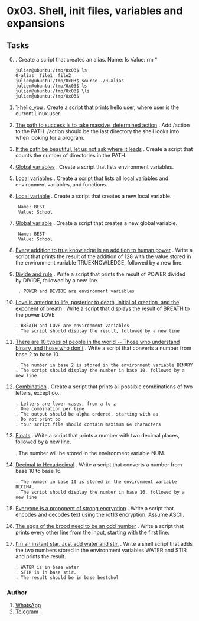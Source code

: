 # 0x03. Shell, init files, variables and expansions
## Tasks

0. [<o>](https://github.com/gama1221/alx-system_engineering-devops/blob/main/0x03-shell_variables_expansions/0-alias)
	. Create a script that creates an alias.
    Name: ls
    Value: rm *
	```shell
	julien@ubuntu:/tmp/0x03$ ls
    0-alias  file1  file2
    julien@ubuntu:/tmp/0x03$ source ./0-alias 
    julien@ubuntu:/tmp/0x03$ ls
    julien@ubuntu:/tmp/0x03$ \ls
    julien@ubuntu:/tmp/0x03$ 
	```
1. [1-hello_you](https://github.com/gama1221/alx-system_engineering-devops/blob/main/0x03-shell_variables_expansions/1-hello_you)
    . Create a script that prints hello user, where user is the current Linux user.
2. [The path to success is to take massive, determined action](https://github.com/gama1221/alx-system_engineering-devops/blob/main/0x03-shell_variables_expansions/2-path)
    . Add /action to the PATH. /action should be the last directory the shell looks into when looking for a program.
3. [If the path be beautiful, let us not ask where it leads](https://github.com/gama1221/alx-system_engineering-devops/blob/main/0x03-shell_variables_expansions/3-paths)
    . Create a script that counts the number of directories in the PATH.
4. [Global variables](https://github.com/gama1221/alx-system_engineering-devops/blob/main/0x03-shell_variables_expansions/4-global_variables)
    . Create a script that lists environment variables.
5. [Local variables](https://github.com/gama1221/alx-system_engineering-devops/blob/main/0x03-shell_variables_expansions/5-local_variables)
    . Create a script that lists all local variables and environment variables, and functions.
6. [ Local variable](https://github.com/gama1221/alx-system_engineering-devops/blob/main/0x03-shell_variables_expansions/6-create_local_variable)
    . Create a script that creates a new local variable.

        Name: BEST
        Value: School
7. [Global variable](https://github.com/gama1221/alx-system_engineering-devops/blob/main/0x03-shell_variables_expansions/7-create_global_variable)
    . Create a script that creates a new global variable.

        Name: BEST
        Value: School
8. [Every addition to true knowledge is an addition to human power](https://github.com/gama1221/alx-system_engineering-devops/blob/main/0x03-shell_variables_expansions/8-true_knowledge)
    . Write a script that prints the result of the addition of 128 with the value stored in the environment variable TRUEKNOWLEDGE, followed by a new line.
9. [Divide and rule](https://github.com/gama1221/alx-system_engineering-devops/blob/main/0x03-shell_variables_expansions/9-divide_and_rule)
    . Write a script that prints the result of POWER divided by DIVIDE, followed by a new line.

        . POWER and DIVIDE are environment variables
10. [Love is anterior to life, posterior to death, initial of creation, and the exponent of breath](https://github.com/gama1221/alx-system_engineering-devops/blob/main/0x03-shell_variables_expansions/10-love_exponent_breath)
    . Write a script that displays the result of BREATH to the power LOVE

        . BREATH and LOVE are environment variables
        . The script should display the result, followed by a new line
11. [There are 10 types of people in the world -- Those who understand binary, and those who don't](https://github.com/gama1221/alx-system_engineering-devops/blob/main/0x03-shell_variables_expansions/11-binary_to_decimal)
    . Write a script that converts a number from base 2 to base 10.

        . The number in base 2 is stored in the environment variable BINARY
        . The script should display the number in base 10, followed by a new line
12. [Combination](https://github.com/gama1221/alx-system_engineering-devops/blob/main/0x03-shell_variables_expansions/12-combinations)
    . Create a script that prints all possible combinations of two letters, except oo.

        . Letters are lower cases, from a to z
        . One combination per line
        . The output should be alpha ordered, starting with aa
        . Do not print oo
        . Your script file should contain maximum 64 characters
13. [Floats](https://github.com/gama1221/alx-system_engineering-devops/blob/main/0x03-shell_variables_expansions/13-print_float)
    . Write a script that prints a number with two decimal places, followed by a new line.

    . The number will be stored in the environment variable NUM.
14. [Decimal to Hexadecimal](https://github.com/gama1221/alx-system_engineering-devops/blob/main/0x03-shell_variables_expansions/100-decimal_to_hexadecimal)
    . Write a script that converts a number from base 10 to base 16.

        . The number in base 10 is stored in the environment variable DECIMAL
        . The script should display the number in base 16, followed by a new line
15. [Everyone is a proponent of strong encryption](https://github.com/gama1221/alx-system_engineering-devops/blob/main/0x03-shell_variables_expansions/101-rot13)
    . Write a script that encodes and decodes text using the rot13 encryption. Assume ASCII.
16. [The eggs of the brood need to be an odd number](https://github.com/gama1221/alx-system_engineering-devops/blob/main/0x03-shell_variables_expansions/102-odd)
    . Write a script that prints every other line from the input, starting with the first line.
17. [ I'm an instant star. Just add water and stir.](https://github.com/gama1221/alx-system_engineering-devops/blob/main/0x03-shell_variables_expansions/103-water_and_stir)
    . Write a shell script that adds the two numbers stored in the environment variables WATER and STIR and prints the result.

        . WATER is in base water
        . STIR is in base stir.
        . The result should be in base bestchol
### Author
1. [WhatsApp](https://wa.me/+251991732949)
2. [Telegram](https://t.me/gama2112)